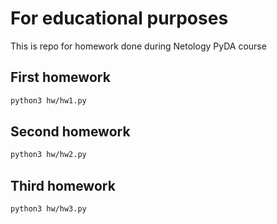 For educational purposes
========================

This is repo for homework done during Netology PyDA course

First homework
--------------

```bash
python3 hw/hw1.py
```

Second homework
---------------

```bash
python3 hw/hw2.py
```

Third homework
--------------

```bash
python3 hw/hw3.py
```
